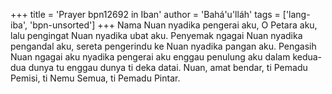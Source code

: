 +++
title = 'Prayer bpn12692 in Iban'
author = 'Bahá'u'lláh'
tags = ['lang-iba', 'bpn-unsorted']
+++
Nama Nuan nyadika pengerai aku, O Petara aku, lalu pengingat Nuan nyadika ubat aku. Penyemak ngagai Nuan nyadika pengandal aku, sereta pengerindu ke Nuan nyadika pangan aku. Pengasih Nuan ngagai aku nyadika pengerai aku enggau penulung aku dalam kedua- dua dunya tu enggau dunya ti deka datai. Nuan, amat bendar, ti Pemadu Pemisi, ti Nemu Semua, ti Pemadu Pintar.
